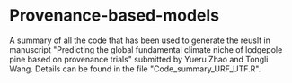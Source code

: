 # Provenance-based-models
A summary of all the code that has been used to generate the reuslt in manuscript "Predicting the global fundamental climate niche of lodgepole pine based on provenance trials" submitted by Yueru Zhao and Tongli Wang. Details can be found in the file "Code_summary_URF_UTF.R".

